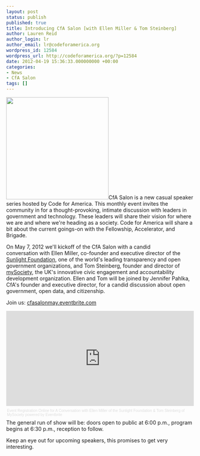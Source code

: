 ```yaml
---
layout: post
status: publish
published: true
title: Introducing CfA Salon [with Ellen Miller & Tom Steinberg]
author: Lauren Reid
author_login: lr
author_email: lr@codeforamerica.org
wordpress_id: 12584
wordpress_url: http://codeforamerica.org/?p=12584
date: 2012-04-19 15:36:33.000000000 +00:00
categories:
- News
- CfA Salon
tags: []
---
```

<a href="http://codeforamerica.org/wp-content/uploads/2012/04/CfA_Salon1.png"><img class="alignright size-full wp-image-12598" title="CfA_Salon" src="http://codeforamerica.org/wp-content/uploads/2012/04/CfA_Salon1.png" alt="" width="275" /></a>CfA Salon is a new casual speaker series hosted by Code for America. This monthly event invites the community in for a thought-provoking, intimate discussion with leaders in government and technology. These leaders will share their vision for where we are and where we're heading as a society. Code for America will share a bit about the current goings-on with the Fellowship, Accelerator, and Brigade.

On May 7, 2012 we'll kickoff of the CfA Salon with a candid conversation with Ellen Miller, co-founder and executive director of the <a href="http://sunlightfoundation.com/" target="_blank">Sunlight Foundation</a>, one of the world's leading transparency and open government organizations, and Tom Steinberg, founder and director of <a href="http://mysociety.org/" target="_blank">mySociety</a>, the UK's innovative civic engagement and accountability development organization. Ellen and Tom will be joined by Jennifer Pahlka, CfA's founder and executive director, for a candid discussion about open government, open data, and citizenship.

Join us: <a href="http://cfasalonmay.eventbrite.com/" target="_blank">cfasalonmay.eventbrite.com</a>
<div style="width: 100%; text-align: left;">

<iframe src="http://www.eventbrite.com/tickets-external?eid=3386323585&amp;ref=etckt" frameborder="0" marginwidth="5" marginheight="5" scrolling="auto" width="100%" height="256"></iframe>
<div style="font-family: Helvetica, Arial; font-size: 10px; padding: 5px 0 5px; margin: 2px; width: 100%; text-align: left;"><a style="color: #ddd; text-decoration: none;" href="http://www.eventbrite.com/r/etckt" target="_blank">Event Registration Online</a><span style="color: #ddd;"> for </span><a style="color: #ddd; text-decoration: none;" href="http://cfasalonmay.eventbrite.com?ref=etckt" target="_blank">A Conversation with Ellen Miller of the Sunlight Foundation &amp; Tom Steinberg of MySociety</a><span style="color: #ddd;"> powered by </span><a style="color: #ddd; text-decoration: none;" href="http://www.eventbrite.com?ref=etckt" target="_blank">Eventbrite</a></div>
</div>
The general run of show will be: doors open to public at 6:00 p.m., program begins at 6:30 p.m., reception to follow.

Keep an eye out for upcoming speakers, this promises to get very interesting.
